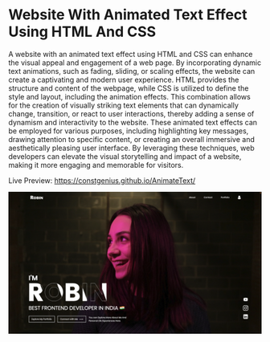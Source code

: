 # Website With Animated Text Effect Using HTML And CSS


A website with an animated text effect using HTML and CSS can enhance the visual appeal and engagement of a web page. By incorporating dynamic text animations, such as fading, sliding, or scaling effects, the website can create a captivating and modern user experience. HTML provides the structure and content of the webpage, while CSS is utilized to define the style and layout, including the animation effects. This combination allows for the creation of visually striking text elements that can dynamically change, transition, or react to user interactions, thereby adding a sense of dynamism and interactivity to the website. These animated text effects can be employed for various purposes, including highlighting key messages, drawing attention to specific content, or creating an overall immersive and aesthetically pleasing user interface. By leveraging these techniques, web developers can elevate the visual storytelling and impact of a website, making it more engaging and memorable for visitors.

Live Preview: https://constgenius.github.io/AnimateText/

![Animate Text Effect](images/TextEffet.png)
